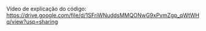 Vídeo de explicação do código: https://drive.google.com/file/d/1SFriWNuddsMMQONwG9xPvmZgp_qWtWHq/view?usp=sharing
